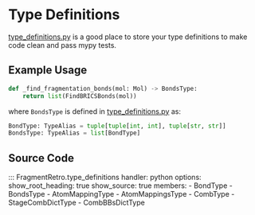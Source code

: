 # Type Definitions

[type_definitions.py](/src/FragmentRetro/type_definitions.py) is a good place to store your type definitions to make code clean and pass mypy tests.

## Example Usage

```python
def _find_fragmentation_bonds(mol: Mol) -> BondsType:
    return list(FindBRICSBonds(mol))
```

where `BondsType` is defined in [type_definitions.py](/src/FragmentRetro/type_definitions.py) as:

```python
BondType: TypeAlias = tuple[tuple[int, int], tuple[str, str]]
BondsType: TypeAlias = list[BondType]
```

## Source Code

::: FragmentRetro.type_definitions
    handler: python
    options:
      show_root_heading: true
      show_source: true
      members:
        - BondType
        - BondsType
        - AtomMappingType
        - AtomMappingsType
        - CombType
        - StageCombDictType
        - CombBBsDictType

